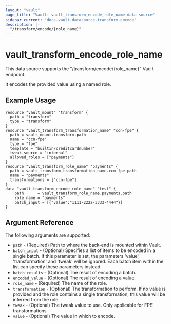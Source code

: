 ```yaml
---
layout: "vault"
page_title: "Vault: vault_transform_encode_role_name data source"
sidebar_current: "docs-vault-datasource-transform-encode"
description: |-
  "/transform/encode/{role_name}"
---
```


# vault\_transform\_encode\_role\_name

This data source supports the "/transform/encode/{role_name}" Vault endpoint.

It encodes the provided value using a named role.

## Example Usage

```hcl
resource "vault_mount" "transform" {
  path = "transform"
  type = "transform"
}
resource "vault_transform_transformation_name" "ccn-fpe" {
  path = vault_mount.transform.path
  name = "ccn-fpe"
  type = "fpe"
  template = "builtin/creditcardnumber"
  tweak_source = "internal"
  allowed_roles = ["payments"]
}
resource "vault_transform_role_name" "payments" {
  path = vault_transform_transformation_name.ccn-fpe.path
  name = "payments"
  transformations = ["ccn-fpe"]
}
data "vault_transform_encode_role_name" "test" {
    path      = vault_transform_role_name.payments.path
    role_name = "payments"
    batch_input = [{"value":"1111-2222-3333-4444"}]
}
```

## Argument Reference

The following arguments are supported:
* `path` - (Required) Path to where the back-end is mounted within Vault.
* `batch_input` - (Optional) Specifies a list of items to be encoded in a single batch. If this parameter is set, the parameters 'value', 'transformation' and 'tweak' will be ignored. Each batch item within the list can specify these parameters instead.
* `batch_results` - (Optional) The result of encoding a batch.
* `encoded_value` - (Optional) The result of encoding a value.
* `role_name` - (Required) The name of the role.
* `transformation` - (Optional) The transformation to perform. If no value is provided and the role contains a single transformation, this value will be inferred from the role.
* `tweak` - (Optional) The tweak value to use. Only applicable for FPE transformations
* `value` - (Optional) The value in which to encode.
